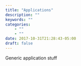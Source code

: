 ```yaml
---
title: "Applications"
description: ""
keywords: ""
categories: 
    - ""
    - ""
date: 2017-10-31T21:28:43-05:00
draft: false
---
```


Generic application stuff
